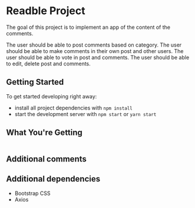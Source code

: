 # Readble Project

The goal of this project is to implement an app of the content of the comments.

The user should be able to post comments based on category.
The user should be able to make comments in their own post and other users.
The user should be able to vote in post and comments.
The user should be able to edit, delete post and comments.

## Getting Started

To get started developing right away:

* install all project dependencies with `npm install` 
* start the development server with `npm start` or `yarn start`

## What You're Getting
```

```
## Additional comments 

## Additional dependencies

* Bootstrap CSS
* Axios 
